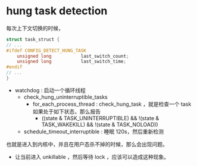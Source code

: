 # hung task detection

每次上下文切换的时候，
```c
struct task_struct {
// ...
#ifdef CONFIG_DETECT_HUNG_TASK
	unsigned long			last_switch_count;
	unsigned long			last_switch_time;
#endif
// ...
}
```

- watchdog : 启动一个循环线程
  - check_hung_uninterruptible_tasks
    - for_each_process_thread : check_hung_task ，就是检查一个 task 如果处于如下状态，那么报告
      - ((state & TASK_UNINTERRUPTIBLE) && !(state & TASK_WAKEKILL) && !(state & TASK_NOLOAD))
  - schedule_timeout_interruptible : 睡眠 120s，然后重新检测

也就是进入到内核中，并且在用户态杀不掉的时候，那么会出现问题。

- 让当前进入 unkillable ，然后等待 lock ，应该可以造成这种现象。
